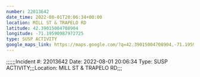 ```yaml
---
number: 22013642
date_time: 2022-08-01T20:06:34+00:00
location: MILL ST & TRAPELO RD
latitude: 42.39015004708904
longitude: -71.19590987972725
type: SUSP ACTIVITY
google_maps_link: https://maps.google.com/?q=42.39015004708904,-71.19590987972725
---
```


;;;;;;Incident #: 22013642  Date: 2022-08-01 20:06:34   Type: SUSP ACTIVITY;;;Location: MILL ST & TRAPELO RD;;;

